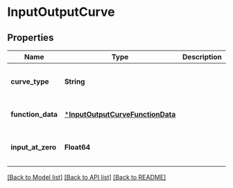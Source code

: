 # InputOutputCurve


## Properties
Name | Type | Description | Notes
------------ | ------------- | ------------- | -------------
**curve_type** | **String** |  | [optional] [default to nothing]
**function_data** | [***InputOutputCurveFunctionData**](InputOutputCurveFunctionData.md) |  | [default to nothing]
**input_at_zero** | **Float64** |  | [optional] [default to nothing]


[[Back to Model list]](../README.md#models) [[Back to API list]](../README.md#api-endpoints) [[Back to README]](../README.md)


